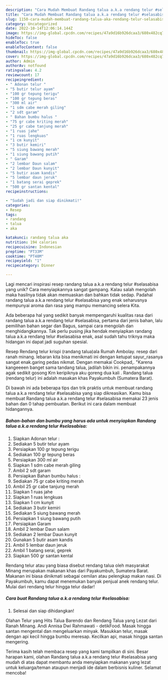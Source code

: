 ```yaml
---
description: "Cara Mudah Membuat Randang talua a.k.a rendang telur #selasabisa yang Bisa Manjain Lidah"
title: "Cara Mudah Membuat Randang talua a.k.a rendang telur #selasabisa yang Bisa Manjain Lidah"
slug: 1150-cara-mudah-membuat-randang-talua-aka-rendang-telur-selasabisa-yang-bisa-manjain-lidah
category: Uncategorized
date: 2022-10-14T12:06:14.144Z
image: https://img-global.cpcdn.com/recipes/47a9d16b926dcaa3/680x482cq70/randang-talua-aka-rendang-telur-selasabisa-foto-resep-utama.jpg
hideToc: false
enableToc: true
enableTocContent: false
thumbnail: https://img-global.cpcdn.com/recipes/47a9d16b926dcaa3/680x482cq70/randang-talua-aka-rendang-telur-selasabisa-foto-resep-utama.jpg
cover: https://img-global.cpcdn.com/recipes/47a9d16b926dcaa3/680x482cq70/randang-talua-aka-rendang-telur-selasabisa-foto-resep-utama.jpg
author: Admin
authorAv: notfound
ratingvalue: 4.2
reviewcount: 17
recipeingredient:
- " Adonan telur "
- "5 butir telur ayam"
- "100 gr tepung terigu"
- "100 gr tepung beras"
- "300 ml air"
- "1 sdm cabe merah giling"
- "2 sdt garam"
- " Bahan bumbu halus "
- "75 gr cabe kriting merah"
- "25 gr cabe tanjung merah"
- "1 ruas jahe"
- "1 ruas lengkuas"
- "1 cm kunyit"
- "3 butir kemiri"
- "5 siung bawang merah"
- "1 siung bawang putih"
- " Garam"
- "2 lembar Daun salam"
- "2 lembar Daun kunyit"
- "5 butir asam kandis"
- "5 lembar daun jeruk"
- "1 batang serai geprek"
- "500 gr santan kental"
recipeinstructions:

- "Sudah jadi dan siap dinikmati!"
categories:
- Resep
tags:
- randang
- talua
- aka

katakunci: randang talua aka 
nutrition: 194 calories
recipecuisine: Indonesian
preptime: "PT33M"
cooktime: "PT40M"
recipeyield: "1"
recipecategory: Dinner

---
```





Lagi mencari inspirasi resep randang talua a.k.a rendang telur #selasabisa yang unik? Cara menyiapkannya sangat gampang. Kalau salah mengolah maka hasilnya tidak akan memuaskan dan bahkan tidak sedap. Padahal randang talua a.k.a rendang telur #selasabisa yang enak seharusnya mempunyai aroma dan rasa yang mampu memancing selera Kita.





Ada beberapa hal yang sedikit banyak mempengaruhi kualitas rasa dari randang talua a.k.a rendang telur #selasabisa, pertama dari jenis bahan, lalu pemilihan bahan segar dan Bagus, sampai cara mengolah dan menghidangkannya. Tak perlu pusing jika hendak menyiapkan randang talua a.k.a rendang telur #selasabisa enak,      asal sudah tahu triknya maka hidangan ini dapat jadi suguhan spesial.














Resep Rendang telur krispi (randang talua)ala Rumah Ambolay. resep dari ranah minang. lebaran kita bisa menikmati ini dengan ketupat sayur,,rasanya sangat enak.garing pedas nikmat. Dengan memakai Cookpad,. &#34;Karena kangeeeen banget sama tandang talua, jadilah bikin ini. penampakannya agak sedikit gosong Krn keripiknya aku goreng dua kali . Randang talua (rendang telur) ini adalah masakan khas Payakumbuh (Sumatera Barat).






Di bawah ini ada beberapa tips dan trik praktis untuk membuat randang talua a.k.a rendang telur #selasabisa yang siap dikreasikan. Kamu bisa membuat Randang talua a.k.a rendang telur #selasabisa memakai 23 jenis bahan dan 0 tahap pembuatan. Berikut ini cara dalam membuat hidangannya.

<!--inarticleads1-->

##### Bahan-bahan dan bumbu yang harus ada untuk menyiapkan Randang talua a.k.a rendang telur #selasabisa:

1. Siapkan  Adonan telur :
1. Sediakan 5 butir telur ayam
1. Persiapkan 100 gr tepung terigu
1. Sediakan 100 gr tepung beras
1. Persiapkan 300 ml air
1. Siapkan 1 sdm cabe merah giling
1. Ambil 2 sdt garam
1. Persiapkan  Bahan bumbu halus :
1. Sediakan 75 gr cabe kriting merah
1. Ambil 25 gr cabe tanjung merah
1. Siapkan 1 ruas jahe
1. Siapkan 1 ruas lengkuas
1. Siapkan 1 cm kunyit
1. Sediakan 3 butir kemiri
1. Sediakan 5 siung bawang merah
1. Persiapkan 1 siung bawang putih
1. Persiapkan  Garam
1. Ambil 2 lembar Daun salam
1. Sediakan 2 lembar Daun kunyit
1. Gunakan 5 butir asam kandis
1. Ambil 5 lembar daun jeruk
1. Ambil 1 batang serai, geprek
1. Siapkan 500 gr santan kental


Rendang telur atau yang biasa disebut rendang talua oleh masyarakat Minang merupakan makanan khas dari Payakumbuh, Sumatera Barat. Makanan ini biasa dinikmati sebagai cemilan atau pelengkap makan nasi. Di Payakumbuh, kamu dapat menemukan banyak penjual anek rendang telur. Mulai dari rendang telur hingga telur dadar! 

<!--inarticleads2-->

##### Cara buat Randang talua a.k.a rendang telur #selasabisa:


1. Selesai dan siap dihidangkan!

Olahan Telur yang Hits Talua Barendo dan Rendang Talua yang Lezat dari Ranah Minang. Andi Annisa Dwi Rahmawati - detikFood. Masak hingga santan mengental dan mengeluarkan minyak. Masukkan telur, masak dengan api kecil hingga bumbu meresap. Kecilkan api, masak hingga santan mengering. 

Terima kasih telah membaca resep yang kami tampilkan di sini. Besar harapan kami, olahan Randang talua a.k.a rendang telur #selasabisa yang mudah di atas dapat membantu anda menyiapkan makanan yang lezat untuk keluarga/teman ataupun menjadi ide dalam berbisnis kuliner. Selamat mencoba!
